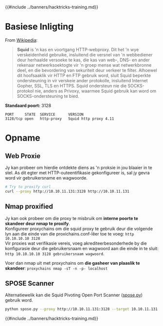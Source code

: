 {{#include ../banners/hacktricks-training.md}}

# Basiese Inligting

From [Wikipedia](<https://en.wikipedia.org/wiki/Squid_(software)>):

> **Squid** is 'n kas en voortgang HTTP-webproxy. Dit het 'n wye verskeidenheid gebruike, insluitend die versnel van 'n webbediener deur herhaalde versoeke te kas, die kas van web-, DNS- en ander rekenaar netwerksoektogte vir 'n groep mense wat netwerkbronne deel, en die bevordering van sekuriteit deur verkeer te filter. Alhoewel dit hoofsaaklik vir HTTP en FTP gebruik word, sluit Squid beperkte ondersteuning in vir verskeie ander protokolle, insluitend Internet Gopher, SSL, TLS en HTTPS. Squid ondersteun nie die SOCKS-protokol nie, anders as Privoxy, waarmee Squid gebruik kan word om SOCKS-ondersteuning te bied.

**Standaard poort:** 3128
```
PORT     STATE  SERVICE      VERSION
3128/tcp open   http-proxy   Squid http proxy 4.11
```
# Opname

## Web Proxie

Jy kan probeer om hierdie ontdekte diens as 'n proksie in jou blaaier in te stel. As dit egter met HTTP-outeentifikasie gekonfigureer is, sal jy gevra word vir gebruikersname en wagwoorde.
```bash
# Try to proxify curl
curl --proxy http://10.10.11.131:3128 http://10.10.11.131
```
## Nmap proxified

Jy kan ook probeer om die proxy te misbruik om **interne poorte te skandeer deur nmap te proxify**.\
Konfigureer proxychains om die squid proxy te gebruik deur die volgende lyn aan die einde van die proxichains.conf-lêer toe te voeg: `http 10.10.10.10 3128`\
Vir proxies wat verifikasie vereis, voeg akrediteerbesonderhede by die konfigurasie deur die gebruikersnaam en wagwoord aan die einde in te sluit: `http 10.10.10.10 3128 gebruikersnaam wagwoord`.

Voer dan nmap uit met proxychains om **die gasheer van plaaslik te skandeer**: `proxychains nmap -sT -n -p- localhost`

## SPOSE Scanner

Alternatiewelik kan die Squid Pivoting Open Port Scanner ([spose.py](https://github.com/aancw/spose)) gebruik word.
```bash
python spose.py --proxy http://10.10.11.131:3128 --target 10.10.11.131
```
{{#include ../banners/hacktricks-training.md}}
